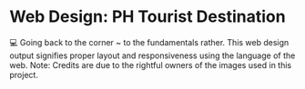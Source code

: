 # Web Design: PH Tourist Destination  
 💻 Going back to the corner ~ to the fundamentals rather. This web design output signifies proper layout and responsiveness using the language of the web. Note: Credits are due to the rightful owners of the images used in this project.

